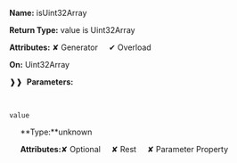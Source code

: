 **Name:** isUint32Array

**Return Type:** value is Uint32Array

**Attributes:** ✘ Generator&nbsp;&nbsp;&nbsp;&nbsp;&nbsp;✔ Overload

**On:** Uint32Array

❱❱&nbsp;&nbsp;**Parameters:**

&nbsp;&nbsp;&nbsp;&nbsp;&nbsp;
```
value
```

&nbsp;&nbsp;&nbsp;&nbsp;&nbsp;**Type:**unknown

&nbsp;&nbsp;&nbsp;&nbsp;&nbsp;**Attributes:**✘ Optional&nbsp;&nbsp;&nbsp;&nbsp;&nbsp;✘ Rest&nbsp;&nbsp;&nbsp;&nbsp;&nbsp;✘ Parameter Property

